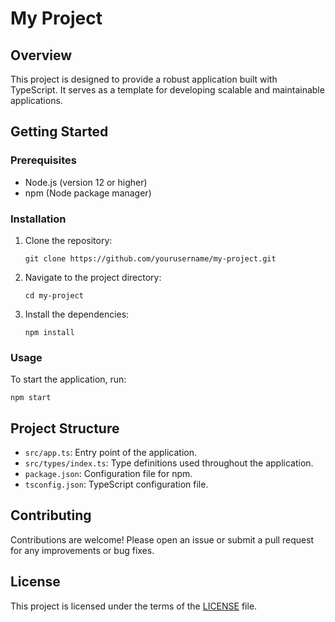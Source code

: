 # My Project

## Overview
This project is designed to provide a robust application built with TypeScript. It serves as a template for developing scalable and maintainable applications.

## Getting Started

### Prerequisites
- Node.js (version 12 or higher)
- npm (Node package manager)

### Installation
1. Clone the repository:
   ```
   git clone https://github.com/yourusername/my-project.git
   ```
2. Navigate to the project directory:
   ```
   cd my-project
   ```
3. Install the dependencies:
   ```
   npm install
   ```

### Usage
To start the application, run:
```
npm start
```

## Project Structure
- `src/app.ts`: Entry point of the application.
- `src/types/index.ts`: Type definitions used throughout the application.
- `package.json`: Configuration file for npm.
- `tsconfig.json`: TypeScript configuration file.

## Contributing
Contributions are welcome! Please open an issue or submit a pull request for any improvements or bug fixes.

## License
This project is licensed under the terms of the [LICENSE](LICENSE) file.